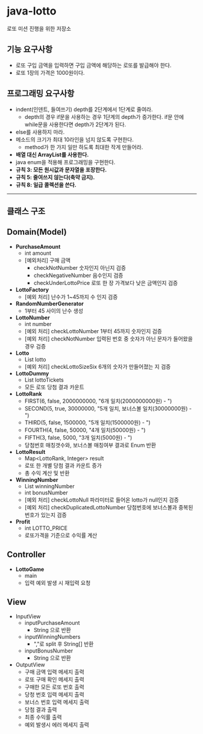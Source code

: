 # java-lotto
로또 미션 진행을 위한 저장소

## 기능 요구사항

- 로또 구입 금액을 입력하면 구입 금액에 해당하는 로또를 발급해야 한다.
- 로또 1장의 가격은 1000원이다.


## 프로그래밍 요구사항

- indent(인덴트, 들여쓰기) depth를 2단계에서 1단계로 줄여라.
    - depth의 경우 if문을 사용하는 경우 1단계의 depth가 증가한다. if문 안에 while문을 사용한다면 depth가 2단계가 된다.
- else를 사용하지 마라.
- 메소드의 크기가 최대 10라인을 넘지 않도록 구현한다.
    - method가 한 가지 일만 하도록 최대한 작게 만들어라.
- **배열 대신 ArrayList를 사용한다.**
- java enum을 적용해 프로그래밍을 구현한다.
- **규칙 3: 모든 원시값과 문자열을 포장한다.**
- **규칙 5: 줄여쓰지 않는다(축약 금지).**
- **규칙 8: 일급 콜렉션을 쓴다.**

---

## 클래스 구조

## Domain(Model)

- **PurchaseAmount**
    - int amount
    - [예외처리] 구매 금액
        - checkNotNumber 숫자인지 아닌지 검증
        - checkNegativeNumber 음수인지 검증
        - checkUnderLottoPrice 로또 한 장 가격보다 낮은 금액인지 검증
- **LottoFactory**
    - [예외 처리] 난수가 1~45까지 수 인지 검증
- **RandomNumberGenerator**
    - 1부터 45 사이의 난수 생성
- **LottoNumber**
    - int number
    - [예외 처리] checkLottoNumber 1부터 45까지 숫자인지 검증
    - [예외 처리] checkNotNumber  입력된 번호 중 숫자가 아닌 문자가 들어왔을 경우 검증
- **Lotto**
    - List<LottoNumber> lotto
    - [예외 처리] checkLottoSizeSix 6개의 숫자가 만들어졌는 지 검증
- **LottoDummy**
    - List<Lotto> lottoTickets
    - 모든 로또 당첨 결과 카운트
- **LottoRank**
    - FIRST(6, false, 2000000000, "6개 일치(2000000000원) - ")
    - SECOND(5, true, 30000000, "5개 일치, 보너스볼 일치(30000000원) - ")
    - THIRD(5, false, 1500000, "5개 일치(1500000원) - ")
    - FOURTH(4, false, 50000, "4개 일치(50000원) - ")
    - FIFTH(3, false, 5000, "3개 일치(5000원) - ")
    - 당첨번호 매칭갯수와, 보너스볼 매칭여부 결과로 Enum 반환
- **LottoResult**
    - Map<LottoRank, Integer> result
    - 로또 한 개별 당첨 결과 카운트 증가
    - 총 수익 계산 및 반환 
- **WinningNumber**
    - List<LottoNumber> winningNumber
    - int bonusNumber
    - [예외 처리] checkLottoNull 파라미터로 들어온 lotto가 null인지 검증
    - [예외 처리] checkDuplicatedLottoNumber 당첨번호에 보너스볼과 중복된 번호가 있는지 검증
- **Profit**
    - int LOTTO_PRICE
    - 로또가격을 기준으로 수익률 계산
    
    
## Controller

- **LottoGame**
    - main
    - 입력 예외 발생 시 재입력 요청
    
    
## View

- InputView
    - inputPurchaseAmount
        - String 으로 반환
    - inputWinningNumbers
        - ","로 split 후 String[] 반환
    - inputBonusNumber
        - String 으로 반환
- OutputView
    - 구매 금액 입력 메세지 출력
    - 로또 구매 확인 메세지 출력
    - 구매한 모든 로또 번호 출력
    - 당청 번호 입력 메세지 출력
    - 보너스 번호 입력 메세지 출력
    - 당첨 결과 출력
    - 최종 수익률 출력
    - 예외 발생시 에러 메세지 출력
    